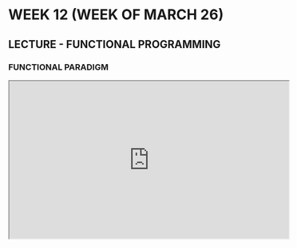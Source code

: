 # WEEK 12 (WEEK OF MARCH 26)
## LECTURE - FUNCTIONAL PROGRAMMING
### FUNCTIONAL PARADIGM
<div class="video-container-16by9"><iframe width="560" height="315" src="https://youtube.com/embed/_uXZ8HvHH7o"></iframe></div>

<!-- ## ACTIVITIES
### RESEARCH
- Determine if your chosen programming language is functional programming capable. To what extent does it support functional? Fully, partially, or not at all? Are there any functional-like tools (e.g. functions, methods) that replicate some functional behaviours?
- What Git tools are available to your IDE or code editor of choice? Is there a GitHub integration? Are features provided natively in the IDE / editor, or through a plugin / extension? Is there a diff tool available?  

### REFLECT
- What device constraints have you experienced in your own mobile device usage? Have you experienced any pain points, or friction in the use of a device? Do you use any accessibility features, or are there any accessibility features that you wish were available (considering either your usage, or a friend's usage)?
- How has your Git knowledge improved in the last few weeks? In the last few months? What is one area of Git that you know little about, or that you are confused about?  

### COMMUNITY CODE
At this you should *start* formulating a clear idea how you would like to contribute to your community; your idea need not be complete right now, but you should be at the stage of being able to articulate at initial steps. If you are having trouble with this check out the list of ideas in the assignment description.

You should also have in hand some code representing a handful of hours of work: This could be a continuation of the code experimentation started last week, or it could be a completely new path. Whether this code is 10 lines or 100 isn't important, but you should be able to demonstrate (through documentation or presentation) what that code represents in your learning process.


### COMMUNITY CODE
By this week you should be thinking about the steps you need to take wrap up the your community code assignment. This means ensuring that you have a distinct contribution, clear documentation and justification, and any additional supports where needed. This is also a good time to consider refactoring for clarity, idiomatic approaches, or to conform to your community's style expectations.

The code that you have produced for this project is likely more extensive than the specific code you intend to point to as your actual community contribution. For example, you may have completed multiple tutorials, or produced a number of coding experiments along the way to help you better understand your community and your goals. The final code that represents the community contribution might be relatively small (a couple dozen lines, for example) but is backed up / supported by all the other code you've written as part of this project. You should submit all the code you have produced to an appropriate repository, but you need only make your contribution well-organized, well-written and properly documented. -->